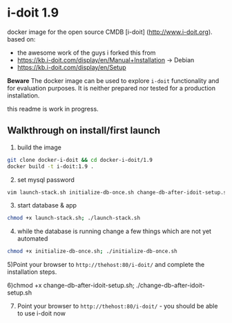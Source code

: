# i-doit 1.9

docker image for the open source CMDB [i-doit] (http://www.i-doit.org).
based on: 
- the awesome work of the guys i forked this from
- https://kb.i-doit.com/display/en/Manual+Installation -> Debian
- https://kb.i-doit.com/display/en/Setup


**Beware**
The docker image can be used to explore `i-doit` functionality and for evaluation purposes. 
It is neither prepared nor tested for a production installation.

this readme is work in progress.



## Walkthrough on install/first launch 

1) build the image
```bash
git clone docker-i-doit && cd docker-i-doit/1.9
docker build -t i-doit:1.9 .
```

2) set mysql password 
```bash
vim launch-stack.sh initialize-db-once.sh change-db-after-idoit-setup.sh # set a new password in these lines -> MYSQL_ROOT_PASSWORD=changeme
```
3) start database & app
```bash
chmod +x launch-stack.sh; ./launch-stack.sh
```

4) while the database is running change a few things which are not yet automated
```bash
chmod +x initialize-db-once.sh; ./initialize-db-once.sh
```

5)Point your browser to `http://thehost:80/i-doit/` and complete the installation steps.

6)chmod +x change-db-after-idoit-setup.sh;  ./change-db-after-idoit-setup.sh

7) Point your browser to `http://thehost:80/i-doit/` - you should be able to use i-doit now





